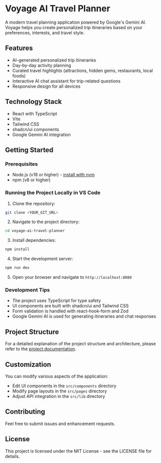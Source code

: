 
# Voyage AI Travel Planner

A modern travel planning application powered by Google's Gemini AI. Voyage helps you create personalized trip itineraries based on your preferences, interests, and travel style.

## Features

- AI-generated personalized trip itineraries
- Day-by-day activity planning
- Curated travel highlights (attractions, hidden gems, restaurants, local foods)
- Interactive AI chat assistant for trip-related questions
- Responsive design for all devices

## Technology Stack

- React with TypeScript
- Vite
- Tailwind CSS
- shadcn/ui components
- Google Gemini AI integration

## Getting Started

### Prerequisites

- Node.js (v18 or higher) - [install with nvm](https://github.com/nvm-sh/nvm#installing-and-updating)
- npm (v8 or higher)

### Running the Project Locally in VS Code

1. Clone the repository:

```sh
git clone <YOUR_GIT_URL>
```

2. Navigate to the project directory:

```sh
cd voyage-ai-travel-planner
```

3. Install dependencies:

```sh
npm install
```

4. Start the development server:

```sh
npm run dev
```

5. Open your browser and navigate to `http://localhost:8080`

### Development Tips

- The project uses TypeScript for type safety
- UI components are built with shadcn/ui and Tailwind CSS
- Form validation is handled with react-hook-form and Zod
- Google Gemini AI is used for generating itineraries and chat responses

## Project Structure

For a detailed explanation of the project structure and architecture, please refer to the [project documentation](./docs/project-documentation.md).

## Customization

You can modify various aspects of the application:

- Edit UI components in the `src/components` directory
- Modify page layouts in the `src/pages` directory
- Adjust API integration in the `src/lib` directory

## Contributing

Feel free to submit issues and enhancement requests.

## License

This project is licensed under the MIT License - see the LICENSE file for details.
